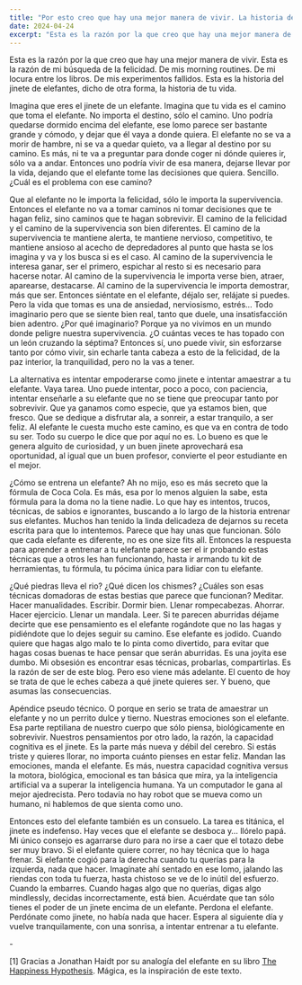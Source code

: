```yaml
---
title: "Por esto creo que hay una mejor manera de vivir. La historia del jinete de elefantes, o la historia de tu vida."
date: 2024-04-24
excerpt: "Esta es la razón por la que creo que hay una mejor manera de vivir.Esta es la razón de mi búsqueda de la felicidad. De mis morning routines. De mi locura entre los libros. De mis experimentos fallidos.Esta es la historia del jinete de elefantes, dicho de otra forma, la historia de tu vida."
---
```


Esta es la razón por la que creo que hay una mejor manera de vivir.
Esta es la razón de mi búsqueda de la felicidad.
De mis morning routines.
De mi locura entre los libros.
De mis experimentos fallidos.
Esta es la historia del jinete de elefantes, dicho de otra forma, la historia de tu vida.

‍Imagina que eres el jinete de un elefante.
Imagina que tu vida es el camino que toma el elefante.
No importa el destino, sólo el camino.
Uno podría quedarse dormido encima del elefante, ese lomo parece ser bastante grande y cómodo, y dejar que él vaya a donde quiera.
El elefante no se va a morir de hambre, ni se va a quedar quieto, va a llegar al destino por su camino.
Es más, ni te va a preguntar para donde coger ni dónde quieres ir, sólo va a andar.
Entonces uno podría vivir de esa manera, dejarse llevar por la vida, dejando que el elefante tome las decisiones que quiera.
Sencillo.
¿Cuál es el problema con ese camino?

‍Que al elefante no le importa la felicidad, sólo le importa la supervivencia.
Entonces el elefante no va a tomar caminos ni tomar decisiones que te hagan feliz, sino caminos que te hagan sobrevivir.
El camino de la felicidad y el camino de la supervivencia son bien diferentes.
El camino de la supervivencia te mantiene alerta, te mantiene nervioso, competitivo, te mantiene ansioso al acecho de depredadores al punto que hasta se los imagina y va y los busca si es el caso.
Al camino de la supervivencia le interesa ganar, ser el primero, espichar al resto si es necesario para hacerse notar.
Al camino de la supervivencia le importa verse bien, atraer, aparearse, destacarse.
Al camino de la supervivencia le importa demostrar, más que ser.
Entonces siéntate en el elefante, déjalo ser, relájate si puedes.
Pero la vida que tomas es una de ansiedad, nerviosismo, estrés… Todo imaginario pero que se siente bien real, tanto que duele, una insatisfacción bien adentro.
¿Por qué imaginario? Porque ya no vivimos en un mundo donde peligre nuestra supervivencia.
¿O cuántas veces te has topado con un león cruzando la séptima?
Entonces sí, uno puede vivir, sin esforzarse tanto por cómo vivir, sin echarle tanta cabeza a esto de la felicidad, de la paz interior, la tranquilidad, pero no la vas a tener.

‍La alternativa es intentar empoderarse como jinete e intentar amaestrar a tu elefante.
Vaya tarea.
Uno puede intentar, poco a poco, con paciencia, intentar enseñarle a su elefante que no se tiene que preocupar tanto por sobrevivir.
Que ya ganamos como especie, que ya estamos bien, que fresco.
Que se dedique a disfrutar ala, a sonreir, a estar tranquilo, a ser feliz.
Al elefante le cuesta mucho este camino, es que va en contra de todo su ser.
Todo su cuerpo le dice que por aquí no es.
Lo bueno es que le genera alguito de curiosidad, y un buen jinete aprovechará esa oportunidad, al igual que un buen profesor, convierte el peor estudiante en el mejor.

‍¿Cómo se entrena un elefante?
Ah no mijo, eso es más secreto que la fórmula de Coca Cola.
Es más, esa por lo menos alguien la sabe, esta fórmula para la doma no la tiene nadie.
Lo que hay es intentos, trucos, técnicas, de sabios e ignorantes, buscando a lo largo de la historia entrenar sus elefantes.
Muchos han tenido la linda delicadeza de dejarnos su receta escrita para que lo intentemos.
Parece que hay unas que funcionan.
Sólo que cada elefante es diferente, no es one size fits all.
Entonces la respuesta para aprender a entrenar a tu elefante parece ser el ir probando estas técnicas que a otros les han funcionando, hasta ir armando tu kit de herramientas, tu fórmula, tu pócima única para lidiar con tu elefante.

‍¿Qué piedras lleva el rio? ¿Qué dicen los chismes? ¿Cuáles son esas técnicas domadoras de estas bestias que parece que funcionan?
Meditar.
Hacer manualidades.
Escribir.
Dormir bien.
Llenar rompecabezas.
Ahorrar.
Hacer ejercicio.
Llenar un mandala.
Leer.
Si te parecen aburridas déjame decirte que ese pensamiento es el elefante rogándote que no las hagas y pidiéndote que lo dejes seguir su camino.
Ese elefante es jodido.
Cuando quiere que hagas algo malo te lo pinta como divertido, para evitar que hagas cosas buenas te hace pensar que serán aburridas.
Es una joyita ese dumbo.
Mi obsesión es encontrar esas técnicas, probarlas, compartirlas.
Es la razón de ser de este blog.
Pero eso viene más adelante.
El cuento de hoy se trata de que le eches cabeza a qué jinete quieres ser.
Y bueno, que asumas las consecuencias.

‍Apéndice pseudo técnico.
O porque en serio se trata de amaestrar un elefante y no un perrito dulce y tierno.
Nuestras emociones son el elefante.
Esa parte reptiliana de nuestro cuerpo que sólo piensa, biológicamente en sobrevivir.
Nuestros pensamientos por otro lado, la razón, la capacidad cognitiva es el jinete.
Es la parte más nueva y débil del cerebro.
Si estás triste y quieres llorar, no importa cuánto pienses en estar feliz.
Mandan las emociones, manda el elefante.
Es más, nuestra capacidad cognitiva versus la motora, biológica, emocional es tan básica que mira, ya la inteligencia artificial va a superar la inteligencia humana.
Ya un computador le gana al mejor ajedrecista.
Pero todavía no hay robot que se mueva como un humano, ni hablemos de que sienta como uno.

‍Entonces esto del elefante también es un consuelo.
La tarea es titánica, el jinete es indefenso.
Hay veces que el elefante se desboca y… llórelo papá.
Mi único consejo es agarrarse duro para no irse a caer que el totazo debe ser muy bravo.
Si el elefante quiere correr, no hay técnica que lo haga frenar.
Si elefante cogió para la derecha cuando tu querías para la izquierda, nada que hacer.
Imagínate ahí sentado en ese lomo, jalando las riendas con toda tu fuerza, hasta chistoso se ve de lo inútil del esfuerzo.
Cuando la embarres.
Cuando hagas algo que no querías, digas algo mindlessly, decidas incorrectamente, está bien.
Acuérdate que tan sólo tienes el poder de un jinete encima de un elefante.
Perdona el elefante.
Perdónate como jinete, no había nada que hacer.
Espera al siguiente día y vuelve tranquilamente, con una sonrisa, a intentar entrenar a tu elefante.

‍-

[1] Gracias a Jonathan Haidt por su analogía del elefante en su libro [The Happiness Hypothesis](https://amzn.to/47YUdSU). Mágica, es la inspiración de este texto.